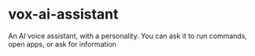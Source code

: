# vox-ai-assistant
An AI voice assistant, with a personality. You can ask it to run commands, open apps, or ask for information
